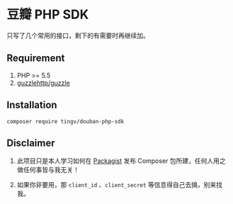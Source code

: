 # 豆瓣 PHP SDK

只写了几个常用的接口，剩下的有需要时再继续加。

## Requirement

1. PHP >= 5.5
2. [guzzlehttp/guzzle](http://guzzlephp.org/)

## Installation

```shell
composer require tingv/douban-php-sdk
```

## Disclaimer

1. 此项目只是本人学习如何在 [Packagist](https://packagist.org/) 发布 Composer 包所建，任何人用之做任何事皆与我无关！

2. 如果你非要用，那 `client_id` 、`client_secret` 等信息得自己去搞，别来找我。
